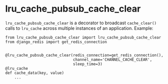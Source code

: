# lru_cache_pubsub_cache_clear
`lru_cache_pubsub_cache_clear` is a decorator to broadcast `cache_clear()` calls to `lru_cache` across
multiple instances of an application. Example:

```
from lru_cache_pubsub_cache_clear import lru_cache_pubsub_cache_clear
from django_redis import get_redis_connection


@lru_cache_pubsub_cache_clear(redis_connection=get_redis_connection(),
                              channel_name='CHANNEL_CACHE_CLEAR',
                              sleep_time=3)
@lru_cache
def cache_data(key, value)
    ...
``` 